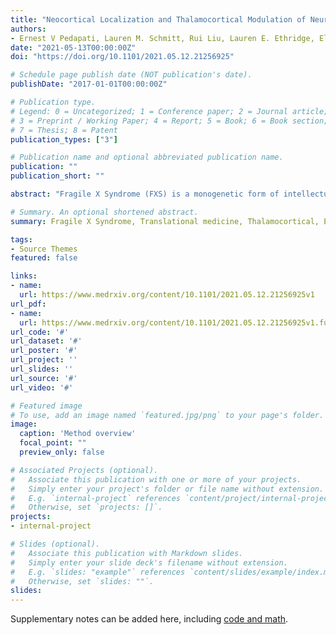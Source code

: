 ```yaml
---
title: "Neocortical Localization and Thalamocortical Modulation of Neuronal Hyperexcitability in Fragile X Syndrome"
authors: 
- Ernest V Pedapati, Lauren M. Schmitt, Rui Liu, Lauren E. Ethridge, Elizabeth Smith, John A Sweeney, Rebecca C. Shaffer, Kelli C. Dominick, Donald L. Gilbert, Steve W. Wu, Paul S. Horn, Devin Binder, Martine Lamy, Megan Axford, Makoto Miyakoshi, Craig A. Erickson
date: "2021-05-13T00:00:00Z"
doi: "https://doi.org/10.1101/2021.05.12.21256925"

# Schedule page publish date (NOT publication's date).
publishDate: "2017-01-01T00:00:00Z"

# Publication type.
# Legend: 0 = Uncategorized; 1 = Conference paper; 2 = Journal article;
# 3 = Preprint / Working Paper; 4 = Report; 5 = Book; 6 = Book section;
# 7 = Thesis; 8 = Patent
publication_types: ["3"]

# Publication name and optional abbreviated publication name.
publication: ""
publication_short: ""

abstract: "Fragile X Syndrome (FXS) is a monogenetic form of intellectual disability and autism in which well-established knockout (KO) animal models point to neuronal hyperexcitability and abnormal gamma-frequency physiology as a basis for key illness features. Translating these findings into patients may identify tractable treatment targets. Using a minimum norm estimate of resting state electroencephalography data, we report novel findings in FXS including: 1) increases in gamma activity across functional networks, 2) pervasive changes of theta/alpha activity, indicative of disrupted thalamocortical modulation coupled with elevated gamma power, 3) stepwise moderation of these abnormalities based on female sex and genetic mosaicism, and 4) relationship of this physiology to intellectual disability and anxiety. Our observations extend findings in Fmr1-/- KO mice to patients with FXS and raise a key role for disrupted thalamocortical modulation in local hyperexcitability, a mechanism that has received limited preclinical attention, but has significant implications for understanding fundamental disease mechanisms."

# Summary. An optional shortened abstract.
summary: Fragile X Syndrome, Translational medicine, Thalamocortical, Electroencephalography, Gamma Oscillations, Neurodevelopmental Disorders

tags:
- Source Themes
featured: false

links:
- name: 
  url: https://www.medrxiv.org/content/10.1101/2021.05.12.21256925v1
url_pdf: 
- name: 
  url: https://www.medrxiv.org/content/10.1101/2021.05.12.21256925v1.full.pdf
url_code: '#'
url_dataset: '#'
url_poster: '#'
url_project: ''
url_slides: ''
url_source: '#'
url_video: '#'

# Featured image
# To use, add an image named `featured.jpg/png` to your page's folder. 
image:
  caption: 'Method overview'
  focal_point: ""
  preview_only: false

# Associated Projects (optional).
#   Associate this publication with one or more of your projects.
#   Simply enter your project's folder or file name without extension.
#   E.g. `internal-project` references `content/project/internal-project/index.md`.
#   Otherwise, set `projects: []`.
projects:
- internal-project

# Slides (optional).
#   Associate this publication with Markdown slides.
#   Simply enter your slide deck's filename without extension.
#   E.g. `slides: "example"` references `content/slides/example/index.md`.
#   Otherwise, set `slides: ""`.
slides:
---
```

Supplementary notes can be added here, including [code and math](https://sourcethemes.com/academic/docs/writing-markdown-latex/).
